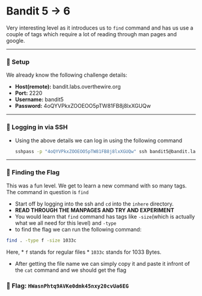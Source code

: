 # Bandit 5 -> 6

Very interesting level as it introduces us to `find` command and has us use a couple of tags which require a lot of reading through man pages and google.

---

### 🔧 Setup
We already know the following challenge details:
- **Host(remote):** bandit.labs.overthewire.org
- **Port:** 2220
- **Username:** bandit5
- **Password:** 4oQYVPkxZOOEOO5pTW81FB8j8lxXGUQw

---

### 🔑 Logging in via SSH

- Using the above details we can log in using the following command
    ```bash
    sshpass -p "4oQYVPkxZOOEOO5pTW81FB8j8lxXGUQw" ssh bandit5@bandit.labs.overthewire.org -p 2220
    ```

---

### 🎯 Finding the Flag

This was a fun level. We get to learn a new command with so many tags.
The command in question is `find`

- Start off by logging into the ssh and `cd` into the `inhere` directory.
- **READ THROUGH THE MANPAGES AND TRY AND EXPERIMENT**
- You would learn that `find` command has tags like `-size`(which is actually what we all need for this level) and `-type`
- to find the flag we can run the following command:
```bash
find . -type f -size 1033c
```

Here,
    * `f` stands for regular files 
    * `1033c` stands for 1033 Bytes.

- After getting the file name we can simply copy it and paste it infront of the `cat` command and we should get the flag

### 🏁 Flag: `HWasnPhtq9AVKe0dmk45nxy20cvUa6EG`

